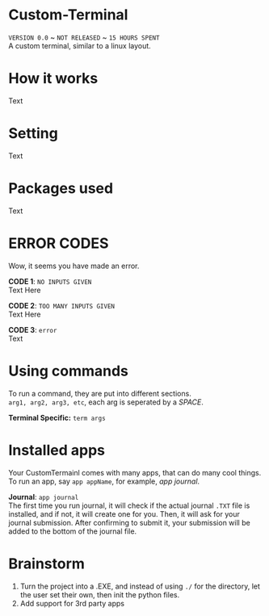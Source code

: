 # Custom-Terminal
`VERSION 0.0` ~ `NOT RELEASED` ~ `15 HOURS SPENT`  
A custom terminal, similar to a linux layout.  

# How it works
Text

# Setting 
Text 

# Packages used
Text

# ERROR CODES
Wow, it seems you have made an error. 

**CODE 1**: `NO INPUTS GIVEN`  
Text Here  
  
**CODE 2**: `TOO MANY INPUTS GIVEN`  
Text Here  

**CODE 3**: `error`  
Text  

# Using commands
To run a command, they are put into different sections.  
`arg1, arg2, arg3, etc`, each arg is seperated by a *SPACE*.  

**Terminal Specific:** `term args`  

# Installed apps
Your CustomTermainl comes with many apps, that can do many cool things.  
To run an app, say `app appName`, for example, *app journal*.  

**Journal**: `app journal`  
The first time you run journal, it will check if the actual journal `.TXT` file is installed, and if not, it will create one for you. Then, it will ask for your journal submission. After confirming to submit it, your submission will be added to the bottom of the journal file.

# Brainstorm
1. Turn the project into a .EXE, and instead of using `./` for the directory, let the user set their own, then init the python files.
2. Add support for 3rd party apps

